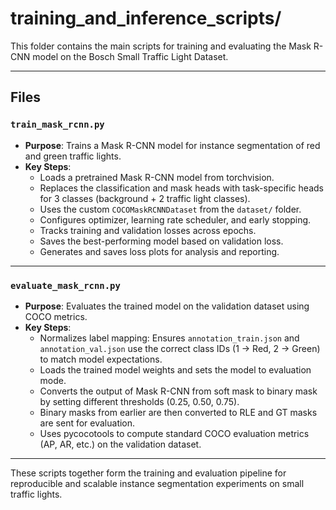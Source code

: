 # training_and_inference_scripts/

This folder contains the main scripts for training and evaluating the Mask R-CNN model on the Bosch Small Traffic Light Dataset.

---

## Files

### `train_mask_rcnn.py`
- **Purpose**: Trains a Mask R-CNN model for instance segmentation of red and green traffic lights.
- **Key Steps**:
  - Loads a pretrained Mask R-CNN model from torchvision.
  - Replaces the classification and mask heads with task-specific heads for 3 classes (background + 2 traffic light classes).
  - Uses the custom `COCOMaskRCNNDataset` from the `dataset/` folder.
  - Configures optimizer, learning rate scheduler, and early stopping.
  - Tracks training and validation losses across epochs.
  - Saves the best-performing model based on validation loss.
  - Generates and saves loss plots for analysis and reporting.

---

### `evaluate_mask_rcnn.py`
- **Purpose**: Evaluates the trained model on the validation dataset using COCO metrics.
- **Key Steps**:
  - Normalizes label mapping: Ensures `annotation_train.json` and `annotation_val.json` use the correct class IDs (1 → Red, 2 → Green) to match model expectations.
  - Loads the trained model weights and sets the model to evaluation mode.
  - Converts the output of Mask R-CNN from soft mask to binary mask by setting different thresholds (0.25, 0.50, 0.75).
  - Binary masks from earlier are then converted to RLE and GT masks are sent for evaluation.
  - Uses pycocotools to compute standard COCO evaluation metrics (AP, AR, etc.) on the validation dataset.

---

These scripts together form the training and evaluation pipeline for reproducible and scalable instance segmentation experiments on small traffic lights.

